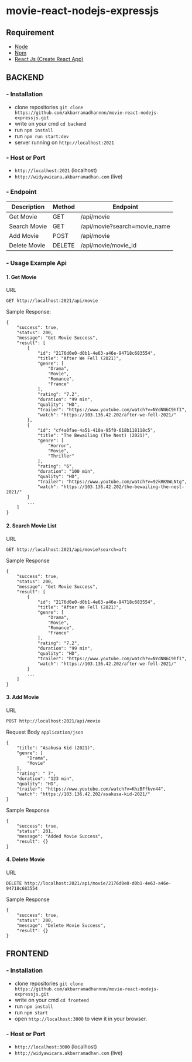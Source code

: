 # movie-react-nodejs-expressjs

## Requirement
- [Node](https://nodejs.org/en/)
- [Npm](https://www.npmjs.com/)
- [React Js (Create React App)](https://reactjs.org)

## BACKEND
### - Installation
- clone repositories ```git clone https://github.com/akbarramadhannnn/movie-react-nodejs-expressjs.git```
- write on your cmd ```cd backend```
- run ```npm install```
- run ```npm run start:dev```
- server running on ```http://localhost:2021```

### - Host or Port
- ```http://localhost:2021``` (localhost)
- ```http://widyawicara.akbarramadhan.com``` (live)

### - Endpoint
| Description         | Method                         | Endpoint          |
| ------------------- | ------------------------------ | ----------------- |
| Get Movie           | GET                            | /api/movie        |
| Search Movie        | GET                            | /api/movie?search=movie_name|
| Add Movie           | POST                           | /api/movie        |
| Delete Movie        | DELETE                         | /api/movie/movie_id |

### - Usage Example Api

#### 1. Get Movie

URL
```
GET http://localhost:2021/api/movie
```

Sample Response:

```
{
    "success": true,
    "status": 200,
    "message": "Get Movie Success",
    "result": [
        {
            "id": "2176d0e0-d0b1-4e63-a46e-94718c683554",
            "title": "After We Fell (2021)",
            "genre": [
                "Drama",
                "Movie",
                "Romance",
                "France"
            ],
            "rating": "7.2",
            "duration": "99 min",
            "quality": "HD",
            "trailer": "https://www.youtube.com/watch?v=NYdNN6C9hfI",
            "watch": "https://103.136.42.202/after-we-fell-2021/"
        },
        {
            "id": "cf4a0fae-4a51-410a-95f0-618b118118c5",
            "title": "The Bewailing (The Nest) (2021)",
            "genre": [
                "Horror",
                "Movie",
                "Thriller"
            ],
            "rating": "6",
            "duration": "100 min",
            "quality": "HD",
            "trailer": "https://www.youtube.com/watch?v=92kRK9WLNtg",
            "watch": "https://103.136.42.202/the-bewailing-the-nest-2021/"
        }
        ...
    ]
}
```

#### 2. Search Movie List

URL
```
GET http://localhost:2021/api/movie?search=aft
```

Sample Response
```
{
    "success": true,
    "status": 200,
    "message": "Get Movie Success",
    "result": [
        {
            "id": "2176d0e0-d0b1-4e63-a46e-94718c683554",
            "title": "After We Fell (2021)",
            "genre": [
                "Drama",
                "Movie",
                "Romance",
                "France"
            ],
            "rating": "7.2",
            "duration": "99 min",
            "quality": "HD",
            "trailer": "https://www.youtube.com/watch?v=NYdNN6C9hfI",
            "watch": "https://103.136.42.202/after-we-fell-2021/"
        }
        ...
    ]
}
```

#### 3. Add Movie

URL
```
POST http://localhost:2021/api/movie
```

Request Body ```application/json```
```
{
    "title": "Asakusa Kid (2021)",
    "genre": [
        "Drama",
        "Movie"
    ],
    "rating": " 7",
    "duration": "123 min",
    "quality": "HD",
    "trailer": "https://www.youtube.com/watch?v=KhzBFfkvn44",
    "watch": "https://103.136.42.202/asakusa-kid-2021/"
}
```


Sample Response

```
{
    "success": true,
    "status": 201,
    "message": "Added Movie Success",
    "result": {}
}
```

#### 4. Delete Movie

URL
```
DELETE http://localhost:2021/api/movie/2176d0e0-d0b1-4e63-a46e-94718c683554
```

Sample Response

```
{
    "success": true,
    "status": 200,
    "message": "Delete Movie Success",
    "result": {}
}
```

## FRONTEND
### - Installation
- clone repositories ```git clone https://github.com/akbarramadhannnn/movie-react-nodejs-expressjs.git```
- write on your cmd ```cd frontend```
- run ```npm install```
- run ```npm start```
- open ```http://localhost:3000``` to view it in your browser.

### - Host or Port
- ```http://localhost:3000``` (localhost)
- ```http://widyawicara.akbarramadhan.com``` (live)
